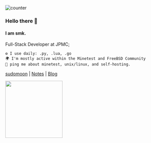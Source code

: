 ![counter](https://en6s9itcmju324.m.pipedream.net)
### Hello there 👋
#### I am smk.

Full-Stack Developer at JPMC;

    ⚙️ I use daily: .py, .lua, .go
    🌍 I'm mostly active within the Minetest and FreeBSD Community
    💬 ping me about minetest, unix/linux, and self-hosting.

[sudomoon](https://sudomoon.com/) | [Notes](https://notes.minetest.in/) | [Blog](https://algo.minetest.in/)

<img height="180em" src="https://github-readme-stats.vercel.app/api/top-langs/?username=mightyjoe781&layout=compact&langs_count=8&hide=css,scss,html,less,javascript,jupyter%20notebook,ejs"/>
<!--
**mightyjoe781/mightyjoe781** is a ✨ _special_ ✨ repository because its `README.md` (this file) appears on your GitHub profile.

Here are some ideas to get you started:

- 🔭 I’m currently working on ...
- 🌱 I’m currently learning ...
- 👯 I’m looking to collaborate on ...
- 🤔 I’m looking for help with ...
- 💬 Ask me about ...
- 📫 How to reach me: ...
- 😄 Pronouns: ...
- ⚡ Fun fact: ...
-->
